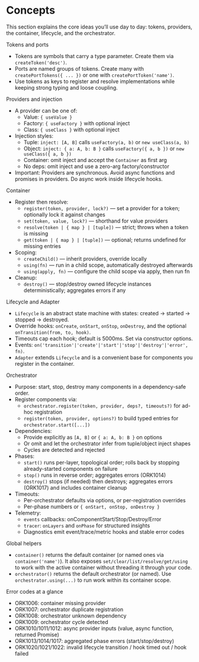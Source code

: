 # Concepts

This section explains the core ideas you’ll use day to day: tokens, providers, the container, lifecycle, and the orchestrator.

Tokens and ports
- Tokens are symbols that carry a type parameter. Create them via `createToken('desc')`.
- Ports are named groups of tokens. Create many with `createPortTokens({ ... })` or one with `createPortToken('name')`.
- Use tokens as keys to register and resolve implementations while keeping strong typing and loose coupling.

Providers and injection
- A provider can be one of:
  - Value: `{ useValue }`
  - Factory: `{ useFactory }` with optional inject
  - Class: `{ useClass }` with optional inject
- Injection styles:
  - Tuple: `inject: [A, B]` calls `useFactory(a, b)` or `new useClass(a, b)`
  - Object: `inject: { a: A, b: B }` calls `useFactory({ a, b })` or `new useClass({ a, b })`
  - Container: omit inject and accept the `Container` as first arg
  - No deps: omit inject and use a zero-arg factory/constructor
- Important: Providers are synchronous. Avoid async functions and promises in providers. Do async work inside lifecycle hooks.

Container
- Register then resolve:
  - `register(token, provider, lock?)` — set a provider for a token; optionally lock it against changes
  - `set(token, value, lock?)` — shorthand for value providers
  - `resolve(token | { map } | [tuple])` — strict; throws when a token is missing
  - `get(token | { map } | [tuple])` — optional; returns undefined for missing entries
- Scoping:
  - `createChild()` — inherit providers, override locally
  - `using(fn)` — run in a child scope, automatically destroyed afterwards
  - `using(apply, fn)` — configure the child scope via apply, then run fn
- Cleanup:
  - `destroy()` — stop/destroy owned lifecycle instances deterministically; aggregates errors if any

Lifecycle and Adapter
- `Lifecycle` is an abstract state machine with states: created → started → stopped → destroyed.
- Override hooks: `onCreate`, `onStart`, `onStop`, `onDestroy`, and the optional `onTransition(from, to, hook)`.
- Timeouts cap each hook; default is 5000ms. Set via constructor options.
- Events: `on('transition'|'create'|'start'|'stop'|'destroy'|'error', fn)`.
- `Adapter` extends `Lifecycle` and is a convenient base for components you register in the container.

Orchestrator
- Purpose: start, stop, destroy many components in a dependency-safe order.
- Register components via:
  - `orchestrator.register(token, provider, deps?, timeouts?)` for ad-hoc registration
  - `register(token, provider, options?)` to build typed entries for `orchestrator.start([...])`
- Dependencies:
  - Provide explicitly as `[A, B]` or `{ a: A, b: B }` on options
  - Or omit and let the orchestrator infer from tuple/object inject shapes
  - Cycles are detected and rejected
- Phases:
  - `start()` runs per-layer, topological order; rolls back by stopping already-started components on failure
  - `stop()` runs in reverse order; aggregates errors (ORK1014)
  - `destroy()` stops (if needed) then destroys; aggregates errors (ORK1017) and includes container cleanup
- Timeouts:
  - Per-orchestrator defaults via options, or per-registration overrides
  - Per-phase numbers or `{ onStart, onStop, onDestroy }`
- Telemetry:
  - `events` callbacks: onComponentStart/Stop/Destroy/Error
  - `tracer`: `onLayers` and `onPhase` for structured insights
  - Diagnostics emit event/trace/metric hooks and stable error codes

Global helpers
- `container()` returns the default container (or named ones via `container('name')`). It also exposes `set/clear/list/resolve/get/using` to work with the active container without threading it through your code.
- `orchestrator()` returns the default orchestrator (or named). Use `orchestrator.using(...)` to run work within its container scope.

Error codes at a glance
- ORK1006: container missing provider
- ORK1007: orchestrator duplicate registration
- ORK1008: orchestrator unknown dependency
- ORK1009: orchestrator cycle detected
- ORK1010/1011/1012: async provider inputs (value, async function, returned Promise)
- ORK1013/1014/1017: aggregated phase errors (start/stop/destroy)
- ORK1020/1021/1022: invalid lifecycle transition / hook timed out / hook failed
